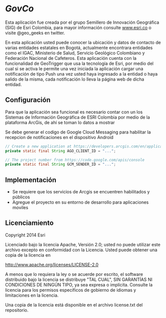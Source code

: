 # _GovCo_

Esta aplicación fue creada por el grupo Semillero de Innovación Geográfica (SIG) de Esri Colombia, para mayor información consulte www.esri.co o visite @geo_geeks en twitter.

En esta aplicación usted puede conocer la ubicación y datos de contacto de varias entidades estatales en Bogotá, actualmente encontrara entidades como el IGAC, Ministerio de Salud, Servicio Geológico Colombiano y Federación Nacional de Cafeteros.
Esta aplicación cuenta con la funcionalidad de GeoTrigger que usa la tecnología de Esri, por medio del cual si se activa le permite una vez iniciada la aplicación cargar una notificación de tipo Push una vez usted haya ingresado a la entidad o haya salido de la misma, cada notificación lo lleva la página web de dicha entidad.

## Configuración

Para que la aplicación sea funcional es necesario contar con un los Sistemas de Información Geográfica de ESRI Colombia por medio de la plataforma ArcGis, de ahí se toman lo datos a mostrar

Se debe generar el codigo de Google Cloud Messaging para habilitar la recepcion de notificaciones en el dispositivo Android

   ```java
// Create a new application at https://developers.arcgis.com/en/applications
private static final String AGO_CLIENT_ID = "...";

// The project number from https://code.google.com/apis/console
private static final String GCM_SENDER_ID = "...";
```

## Implementación

- Se requiere que los servicios de Arcgis se encuentren habilitados y públicos
- Agregue el proyecto en su entorno de desarrollo para aplicaciones moviles

## Licenciamiento

Copyright 2014 Esri

Licenciado bajo la licencia Apache, Versión 2.0; usted no puede utilizar este archivo excepto en conformidad con la Licencia. Usted puede obtener una copia de la licencia en

http://www.apache.org/licenses/LICENSE-2.0

A menos que lo requiera la ley o se acuerde por escrito, el software distribuido bajo la licencia se distribuye "TAL CUAL", SIN GARANTÍAS NI CONDICIONES DE NINGÚN TIPO, ya sea expresa o implícita. Consulte la licencia para los permisos específicos de gobierno de idiomas y limitaciones en la licencia. 

Una copia de la licencia está disponible en el archivo license.txt del repositorio.